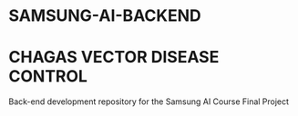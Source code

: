 # SAMSUNG-AI-BACKEND
# CHAGAS VECTOR DISEASE CONTROL
Back-end development repository for the Samsung AI Course Final Project
